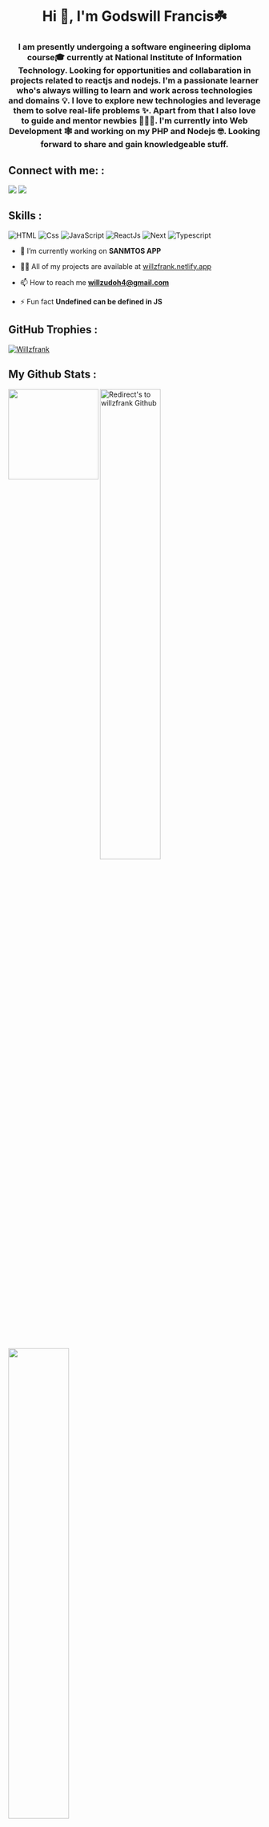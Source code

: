 <h1 align="center">Hi 👋, I'm Godswill Francis☘️</h1>
<h3 align="center">I am presently undergoing a software engineering diploma course🎓 currently at National Institute of Information Technology. Looking for opportunities and collabaration in projects related to reactjs and nodejs. I'm a passionate learner who's always willing to learn and work across technologies and domains 💡. I love to explore new technologies and leverage them to solve real-life problems ✨. Apart from that I also love to guide and mentor newbies 👨🏻‍💻. I'm currently into Web Development 🕸️ and working on my PHP and Nodejs 🤓. Looking forward to share and gain knowledgeable stuff.</h3>

## **Connect with me: :**
<p align="left">
 <a href="https://www.linkedin.com/in/godswill-udoh-653669b7/" target="_blank" rel="noreferrer"><img src="https://img.shields.io/badge/linkedin-%230077B5.svg?style=for-the-badge&logo=linkedin&logoColor=white"/></a> 
 <a href="https://twitter.com/willsfranktweet" target="_blank" rel="noreferrer"><img src="https://img.shields.io/badge/Twitter-%231DA1F2.svg?style=for-the-badge&logo=Twitter&logoColor=white"/></a>
</p>

## **Skills :**

<p align="left">
<img src="https://img.shields.io/badge/html5-%23E34F26.svg?style=for-the-badge&logo=html5&logoColor=white" alt="HTML" />
<img src="https://img.shields.io/badge/css3-%231572B6.svg?style=for-the-badge&logo=css3&logoColor=white" alt="Css" />
<img src="https://img.shields.io/badge/javascript-%23323330.svg?style=for-the-badge&logo=javascript&logoColor=%23F7DF1E" alt="JavaScript" />
<img src="https://img.shields.io/badge/react-%2320232a.svg?style=for-the-badge&logo=react&logoColor=%2361DAFB" alt="ReactJs"/>
<img src="https://img.shields.io/badge/Next-black?style=for-the-badge&logo=next.js&logoColor=white" alt="Next" />
<img src="https://img.shields.io/badge/typescript-%23007ACC.svg?style=for-the-badge&logo=typescript&logoColor=white" alt="Typescript" />
</p>

- 🔭 I’m currently working on **SANMTOS APP**

- 👨‍💻 All of my projects are available at [willzfrank.netlify.app](willzfrank.netlify.app)

- 📫 How to reach me **willzudoh4@gmail.com**

- ⚡ Fun fact **Undefined can be defined in JS**



## **GitHub Trophies :**

<p align="centre">
<a href="https://github.com/Willzfrank"><img src="https://github-profile-trophy.vercel.app/?username=Willzfrank&rank=S,A,AA,AAA,SECRET,B,C&row=1&theme=flat&no-frame=true" alt="Willzfrank"/></a>
</p>

## **My Github Stats :**

<p align="left">
 
<img align="left" height="180em" src="https://github-readme-stats-eight-theta.vercel.app/api/top-langs/?username=willzfrank&layout=compact&langs_count=8"/>

  
<a href="https://github.com/willzfrank">
<img width="49%" title="Redirect's to willzfrank Github" src="https://github-readme-streak-stats.herokuapp.com/?user=willzfrank&theme=light&theme=light-ice&stroke=0000" /></a>
                                                              

 <a href="https://github.com/willzfrank" title="Redirect's to willzfrank's Github">
<img width="49%" src="https://github-readme-stats.vercel.app/api?username=willzfrank&show_icons=true&theme=light&count_private=true&text_color=d3d3d3&icon_color=00E6FE&title_color=#000000" /></a>
</p>
